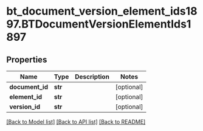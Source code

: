 # bt_document_version_element_ids1897.BTDocumentVersionElementIds1897

## Properties
Name | Type | Description | Notes
------------ | ------------- | ------------- | -------------
**document_id** | **str** |  | [optional] 
**element_id** | **str** |  | [optional] 
**version_id** | **str** |  | [optional] 

[[Back to Model list]](../README.md#documentation-for-models) [[Back to API list]](../README.md#documentation-for-api-endpoints) [[Back to README]](../README.md)


